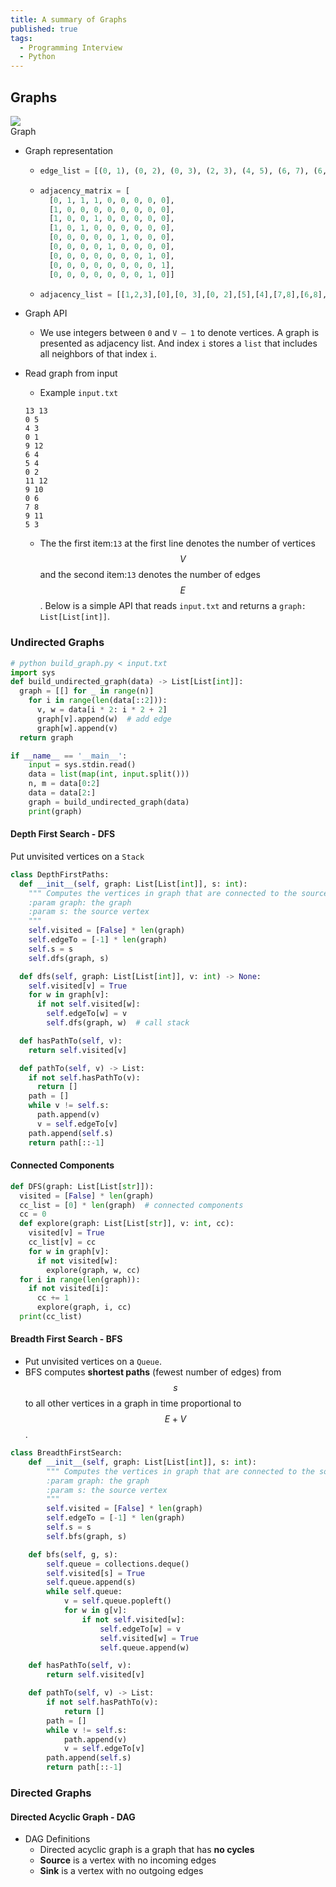 ```yaml
---
title: A summary of Graphs
published: true
tags:
  - Programming Interview
  - Python
---
```


<!--more-->

## Graphs

<div class="card mb-3">
    <img class="card-img-top" src="{{ site.baseurl }}/assets/img/2020-06-07-graphs/graph-representation.svg"/>
    <div class="card-body bg-light">
        <div class="card-text">
            Graph
        </div>
    </div>
</div>

- Graph representation

  - ```python
    edge_list = [(0, 1), (0, 2), (0, 3), (2, 3), (4, 5), (6, 7), (6, 8), (7, 8) ]
    ```
  - ```python
    adjacency_matrix = [
      [0, 1, 1, 1, 0, 0, 0, 0, 0],
      [1, 0, 0, 0, 0, 0, 0, 0, 0],
      [1, 0, 0, 1, 0, 0, 0, 0, 0],
      [1, 0, 1, 0, 0, 0, 0, 0, 0],
      [0, 0, 0, 0, 0, 1, 0, 0, 0],
      [0, 0, 0, 0, 1, 0, 0, 0, 0],
      [0, 0, 0, 0, 0, 0, 0, 1, 0],
      [0, 0, 0, 0, 0, 0, 0, 0, 1],
      [0, 0, 0, 0, 0, 0, 0, 1, 0]]
    ```
  - ```python
    adjacency_list = [[1,2,3],[0],[0, 3],[0, 2],[5],[4],[7,8],[6,8],[7]]
    ```

- Graph API

  - We use integers between `0` and `V – 1` to denote vertices. A graph is presented as adjacency list. And index `i` stores a `list` that includes all neighbors of that index `i`.

- Read graph from input

  - Example `input.txt`

  ```
  13 13
  0 5
  4 3
  0 1
  9 12
  6 4
  5 4
  0 2
  11 12
  9 10
  0 6
  7 8
  9 11
  5 3
  ```

  - The the first item:`13` at the first line denotes the number of vertices $$ V $$ and the second item:`13` denotes the number of edges $$ E $$.
    Below is a simple API that reads `input.txt` and returns a `graph: List[List[int]]`.

### Undirected Graphs

```python
# python build_graph.py < input.txt
import sys
def build_undirected_graph(data) -> List[List[int]]:
  graph = [[] for _ in range(n)]
    for i in range(len(data[::2])):
      v, w = data[i * 2: i * 2 + 2]
      graph[v].append(w)  # add edge
      graph[w].append(v)
  return graph

if __name__ == '__main__':
    input = sys.stdin.read()
    data = list(map(int, input.split()))
    n, m = data[0:2]
    data = data[2:]
    graph = build_undirected_graph(data)
    print(graph)
```

#### Depth First Search - DFS

Put unvisited vertices on a `Stack`

```python
class DepthFirstPaths:
  def __init__(self, graph: List[List[int]], s: int):
    """ Computes the vertices in graph that are connected to the source vertex
    :param graph: the graph
    :param s: the source vertex
    """
    self.visited = [False] * len(graph)
    self.edgeTo = [-1] * len(graph)
    self.s = s
    self.dfs(graph, s)

  def dfs(self, graph: List[List[int]], v: int) -> None:
    self.visited[v] = True
    for w in graph[v]:
      if not self.visited[w]:
        self.edgeTo[w] = v
        self.dfs(graph, w)  # call stack

  def hasPathTo(self, v):
    return self.visited[v]

  def pathTo(self, v) -> List:
    if not self.hasPathTo(v):
      return []
    path = []
    while v != self.s:
      path.append(v)
      v = self.edgeTo[v]
    path.append(self.s)
    return path[::-1]
```

#### Connected Components

```python
def DFS(graph: List[List[str]]):
  visited = [False] * len(graph)
  cc_list = [0] * len(graph)  # connected components
  cc = 0
  def explore(graph: List[List[str]], v: int, cc):
    visited[v] = True
    cc_list[v] = cc
    for w in graph[v]:
      if not visited[w]:
        explore(graph, w, cc)
  for i in range(len(graph)):
    if not visited[i]:
      cc += 1
      explore(graph, i, cc)
  print(cc_list)
```

#### Breadth First Search - BFS

- Put unvisited vertices on a `Queue`.
- BFS computes **shortest paths** (fewest number of edges) from $$ s $$ to all other vertices in a graph in time proportional to $$ E + V $$.

```python
class BreadthFirstSearch:
    def __init__(self, graph: List[List[int]], s: int):
        """ Computes the vertices in graph that are connected to the source vertex
        :param graph: the graph
        :param s: the source vertex
        """
        self.visited = [False] * len(graph)
        self.edgeTo = [-1] * len(graph)
        self.s = s
        self.bfs(graph, s)

    def bfs(self, g, s):
        self.queue = collections.deque()
        self.visited[s] = True
        self.queue.append(s)
        while self.queue:
            v = self.queue.popleft()
            for w in g[v]:
                if not self.visited[w]:
                    self.edgeTo[w] = v
                    self.visited[w] = True
                    self.queue.append(w)

    def hasPathTo(self, v):
        return self.visited[v]

    def pathTo(self, v) -> List:
        if not self.hasPathTo(v):
            return []
        path = []
        while v != self.s:
            path.append(v)
            v = self.edgeTo[v]
        path.append(self.s)
        return path[::-1]
```

### Directed Graphs

#### Directed Acyclic Graph - DAG

- DAG Definitions
  - Directed acyclic graph is a graph that has **no cycles**
  - **Source** is a vertex with no incoming edges
  - **Sink** is a vertex with no outgoing edges
